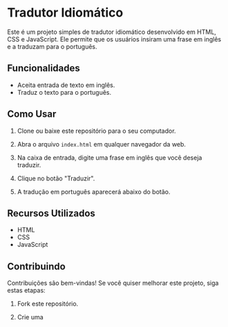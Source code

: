 # Tradutor Idiomático

Este é um projeto simples de tradutor idiomático desenvolvido em HTML, CSS e JavaScript. Ele permite que os usuários insiram uma frase em inglês e a traduzam para o português.

## Funcionalidades

- Aceita entrada de texto em inglês.
- Traduz o texto para o português.

## Como Usar

1. Clone ou baixe este repositório para o seu computador.

2. Abra o arquivo `index.html` em qualquer navegador da web.

3. Na caixa de entrada, digite uma frase em inglês que você deseja traduzir.

4. Clique no botão "Traduzir".

5. A tradução em português aparecerá abaixo do botão.

## Recursos Utilizados

- HTML
- CSS
- JavaScript

## Contribuindo

Contribuições são bem-vindas! Se você quiser melhorar este projeto, siga estas etapas:

1. Fork este repositório.

2. Crie uma 

